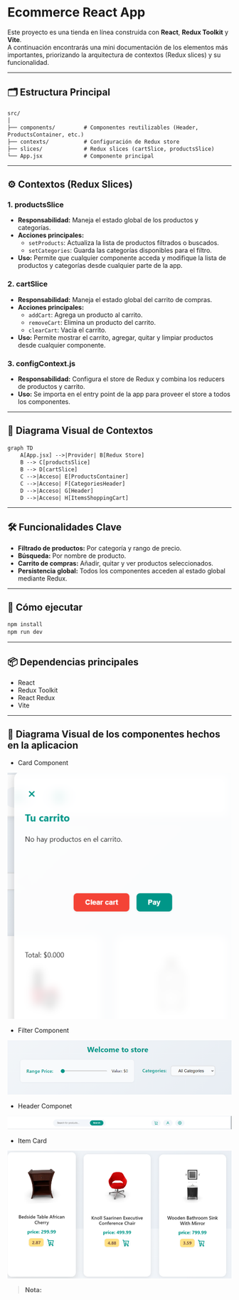 # Ecommerce React App

Este proyecto es una tienda en línea construida con **React**, **Redux Toolkit** y **Vite**.  
A continuación encontrarás una mini documentación de los elementos más importantes, priorizando la arquitectura de contextos (Redux slices) y su funcionalidad.

---

## 🗂️ Estructura Principal

```
src/
│
├── components/         # Componentes reutilizables (Header, ProductsContainer, etc.)
├── contexts/           # Configuración de Redux store
├── slices/             # Redux slices (cartSlice, productsSlice)
└── App.jsx             # Componente principal
```

---

## ⚙️ Contextos (Redux Slices)

### 1. **productsSlice**

- **Responsabilidad:** Maneja el estado global de los productos y categorías.
- **Acciones principales:**
  - `setProducts`: Actualiza la lista de productos filtrados o buscados.
  - `setCategories`: Guarda las categorías disponibles para el filtro.
- **Uso:** Permite que cualquier componente acceda y modifique la lista de productos y categorías desde cualquier parte de la app.

### 2. **cartSlice**

- **Responsabilidad:** Maneja el estado global del carrito de compras.
- **Acciones principales:**
  - `addCart`: Agrega un producto al carrito.
  - `removeCart`: Elimina un producto del carrito.
  - `clearCart`: Vacía el carrito.
- **Uso:** Permite mostrar el carrito, agregar, quitar y limpiar productos desde cualquier componente.

### 3. **configContext.js**

- **Responsabilidad:** Configura el store de Redux y combina los reducers de productos y carrito.
- **Uso:** Se importa en el entry point de la app para proveer el store a todos los componentes.

---

## 🔄 Diagrama Visual de Contextos

```mermaid
graph TD
    A[App.jsx] -->|Provider| B[Redux Store]
    B --> C[productsSlice]
    B --> D[cartSlice]
    C -->|Acceso| E[ProductsContainer]
    C -->|Acceso| F[CategoriesHeader]
    D -->|Acceso| G[Header]
    D -->|Acceso| H[ItemsShoppingCart]
```

---

## 🛠️ Funcionalidades Clave

- **Filtrado de productos:** Por categoría y rango de precio.
- **Búsqueda:** Por nombre de producto.
- **Carrito de compras:** Añadir, quitar y ver productos seleccionados.
- **Persistencia global:** Todos los componentes acceden al estado global mediante Redux.

---

## 🚀 Cómo ejecutar

```bash
npm install
npm run dev
```

---

## 📦 Dependencias principales

- React
- Redux Toolkit
- React Redux
- Vite

---

## 🔄 Diagrama Visual de los componentes hechos en la aplicacion 

- Card Component

![Vista principal del componente Card](./src/assets/Cart.png)

- Filter Component

![Vista principal del componente Card](./src/assets/Filter.png)

- Header Componet

![Vista principal del componente Card](./src/assets/Header.png)

- Item Card

![Vista principal del componente Card](./src/assets/ItemCar.png)

> **Nota:** 

